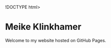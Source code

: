 !DOCTYPE html>
<html>
<head>
  <title>My Website</title>
</head>
<body>
  <h1>Meike Klinkhamer</h1>
  <p>Welcome to my website hosted on GitHub Pages.</p>
</body>
</html>
